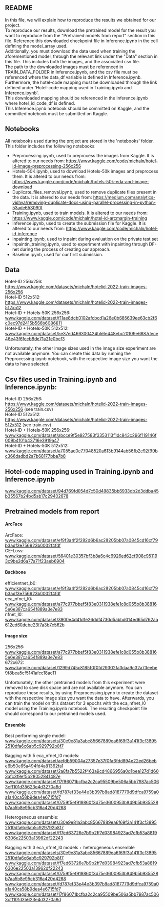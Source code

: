 ## README

In this file, we will explain how to reproduce the results we obtained for our project. <br> 
To reproduce our results, download the pretrained model for the result you want to reproduce from the "Pretrained models from report" section in this file. Reference this downloaded checkpoint file in Inference.ipynb in the cell defining the model_array used. <br>
Additionally, you must download the data used when training the aforementioned model, through the relevant link under the "Data" section in this file. This includes both the images, and the associated csv file. <br>
The path to the downloaded images must be referenced in TRAIN_DATA_FOLDER in Inference.ipynb, and the csv file must be referenced where the data_df variable is defined in Inference.ipynb. <br>
Furthermore, the hotel-code mapping must be downloaded through the link defined under 'Hotel-code mapping used in Training.ipynb and Inference.ipynb'. <br>
This downloaded mapping should be referenced in the Inference.ipynb where hotel_id_code_df is defined. <br>
This Inference.ipynb notebook should be committed on Kaggle, and the committed notebook must be submitted on Kaggle.

## Notebooks

All notebooks used during the project are stored in the 'notebooks' folder. 
This folder includes the following notebooks:

 - Preprocessing.ipynb, used to preprocess the images from Kaggle. It is altered to our needs from: https://www.kaggle.com/code/michaln/hotel-id-image-preprocessing-256x256
 - Hotels-50K.ipynb, used to download Hotels-50k images and preprocess them. It is altered to our needs from: https://www.kaggle.com/code/michaln/hotels-50k-eda-and-image-download
 - Duplicate_files_removal.ipynb, used to remove duplicate files present in the data. It is altered to our needs from: https://medium.com/analytics-vidhya/removing-duplicate-docs-using-parallel-processing-in-python-53ade653090f
 - Training.ipynb, used to train models. It is altered to our needs from: https://www.kaggle.com/code/michaln/hotel-id-arcmargin-training
 - Inference.ipynb, used to create the submission file for Kaggle. It is altered to our needs from: https://www.kaggle.com/code/michaln/hotel-id-inference
 - Inpainting.ipynb, used to inpaint during evaluation on the private test set 
 - Inpaintin_training.ipynb, used to experiment with inpainting through DF-net during the process of creating our approach.
 - Baseline.ipynb, used for our first submission.

## Data
Hotel-ID 256x256: <br>
https://www.kaggle.com/datasets/michaln/hotelid-2022-train-images-256x256 <br>
Hotel-ID 512x512: <br>
https://www.kaggle.com/datasets/michaln/hotelid-2022-train-images-512x512 <br>
Hotel-ID + Hotels-50K 256x256: <br>
www.kaggle.com/dataset/f11ae8dcb0102afcbcd1a26e0b685639ee63cb2f6c0ec97d2415b566b6086811 <br>
Hotel-ID + Hotels-50K 512x512: <br>
www.kaggle.com/dataset/5e37ed466300424b56e448ebc20109e6887dece46e43f6fccb8de71a21e0bcf3 <br>

Unfortunately, the other image sizes used in the image size experiment are not available anymore.
You can create this data by running the Preprocessing.ipynb notebook, with the respective image size you want the data to
have selected.

## Csv files used in Training.ipynb and Inference.ipynb:
Hotel-ID 256x256: <br>
https://www.kaggle.com/datasets/michaln/hotelid-2022-train-images-256x256 (see train.csv) <br>
Hotel-ID 512x512: <br>
https://www.kaggle.com/datasets/michaln/hotelid-2022-train-images-512x512 (see train.csv) <br>
Hotel-ID + Hotels-50K 256x256: <br>
www.kaggle.com/dataset/abcce9f5e927583f3353113f1dc843c296f119146f009b4101b43716e3919a47 <br>
Hotel-ID + Hotels-50K 512x512: <br>
www.kaggle.com/dataset/a7055ae0e77048520a613b9144ab56fb2e92f99bc366dadbd2a7b68177bba7b8 <br>

## Hotel-code mapping used in Training.ipynb and Inference.ipynb
www.kaggle.com/dataset/94d769fd054d7c50d49835bb6933db2d3ddba45b35567b24bd5ab17c29402678

## Pretrained models from report

#### ArcFace
ArcFace: <br>
www.kaggle.com/dataset/ef9f3a4f2f282d6b6ac28205bb07a0845cd16cf79b3adf3e756923b0002f4fdf <br>
CE-Loss: <br>
www.kaggle.com/dataset/56401e30357bf3b8a6c4c6926ed62cf908c951193c9be2d6a77a71f23aeb6904 <br>

#### Backbone
efficientnet_b0: <br>
www.kaggle.com/dataset/ef9f3a4f2f282d6b6ac28205bb07a0845cd16cf79b3adf3e756923b0002f4fdf <br>
eca_nfnet_l0: <br>
www.kaggle.com/dataset/a77c977bbef5f83e0311938efe1c8d055b8b388165e6e387ca654f889a3e7e83 <br>
nfnet_l0: <br>
www.kaggle.com/dataset/3900e4d41d1e26ddf4730d5abbd014ed65d762aa612ed60debe23f7a3b7c562b <br>

#### Image size
256x256: <br>
www.kaggle.com/dataset/a77c977bbef5f83e0311938efe1c8d055b8b388165e6e387ca654f889a3e7e83 <br>
672x672: <br>
www.kaggle.com/dataset/1299d745c8185f0f0fd29302fa3daa9c32a73eebe9f8bea5cf5141afcc18ac11 <br>

Unfortunately, the other pretrained models from this experiment were removed to save disk space and are not available anymore. You can reproduce these results, by using Preprocessing.ipynb to create the dataset with the respective image size you want the data to have. Afterwards, you can train the model on this dataset for 3 epochs with the eca_nfnet_l0 model using the Training.ipynb notebook. The resulting checkpoint file should correspond to our pretrained models used.

#### Ensemble

Best performing single model: <br>
www.kaggle.com/datasets/30e9e81a3abc85667889ea6f69f3a141f3cf38952510dfa6c6ab5c929792b8f7 <br>

Bagging with 5 eca_nfnet_l0 models: <br>
www.kaggle.com/dataset/aefdb59004a27357e37f0fa6fdd894e22ed26bebe6b50e65a494fd4a81362fa1 <br>
www.kaggle.com/dataset/2a8fa7b5522f463a9cd4866956a0d1bea127d1d603afc3f9ef5b28052841487e <br>
www.kaggle.com/dataset/17f86071bcfba2c2ca95509be506a5bb7987ac5063cff101d35623e4d3270a8d <br>
www.kaggle.com/dataset/fd787ef33e44e3b397b8ad8187779d9dfca9759a0a1a40ca58b9dea4e6715fd7 <br>
www.kaggle.com/dataset/0759f5ef919860f3d75e3600953b849b5b935528b7aa5b8e95cb316a420d4268 <br>

Heterogeneous ensemble: <br>
www.kaggle.com/datasets/30e9e81a3abc85667889ea6f69f3a141f3cf38952510dfa6c6ab5c929792b8f7 <br>
www.kaggle.com/dataset/ff7ed63726e7b9b2ff7d03984923ad7cfb53a88196306e22503a13962df22243  <br>

Bagging with 3 eca_nfnet_l0 models + heterogeneous ensemble <br>
www.kaggle.com/datasets/30e9e81a3abc85667889ea6f69f3a141f3cf38952510dfa6c6ab5c929792b8f7 <br>
www.kaggle.com/dataset/ff7ed63726e7b9b2ff7d03984923ad7cfb53a88196306e22503a13962df22243 <br>
www.kaggle.com/dataset/0759f5ef919860f3d75e3600953b849b5b935528b7aa5b8e95cb316a420d4268 <br>
www.kaggle.com/dataset/fd787ef33e44e3b397b8ad8187779d9dfca9759a0a1a40ca58b9dea4e6715fd7 <br>
www.kaggle.com/dataset/17f86071bcfba2c2ca95509be506a5bb7987ac5063cff101d35623e4d3270a8d <br>


